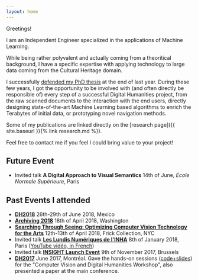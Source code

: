 ```yaml
---
layout: home
---
```


Greetings!

I am an Independent Engineer specialized in the applications of Machine Learning.

While being rather polyvalent and actually coming from a theoritical background, I have a specific expertise with applying technology to large data coming from the Cultural Heritage domain.

I successfully [defended my PhD thesis](https://actu.epfl.ch/news/congrats-to-dr-benoit-seguin-2/) at the end of last year. During these few years, I got the opportunity to be involved with (and often directly be responsible of) every step of a successful Digital Humanities project, from the raw scanned documents to the interaction with the end users, directly designing state-of-the-art Machine Learning based algorithms to enrich the Terabytes of initial data, or prototyping novel navigation methods.

Some of my publications are linked directly on the [research page]({{ site.baseurl }}{% link research.md %}).

Feel free to contact me if you feel I could bring value to your project!

## Future Event

- Invited talk **A Digital Approach to Visual Semantics** 14th of June, *École Normale Supérieure*, Paris

## Past Events I attended

- **[DH2018](https://dh2018.adho.org/en/)** 26th-29th of June 2018, Mexico
- **[Archiving 2018](http://www.imaging.org/site/IST/Conferences/Archiving/IST/Conferences/Archiving/Archiving_Home.aspx)** 18th of April 2018, Washington
- **[Searching Through Seeing: Optimizing Computer Vision Technology for the Arts](https://www.frick.org/research/upcoming_symposia)** 12th-13th of April 2018, Frick Collection, NYC
- Invited talk **[Les Lundis Numériques de l'INHA](https://www.inha.fr/fr/agenda/parcourir-par-annee/en-2018/janvier-2018-1/lundisnum-2018-projet-replica.html)** 8th of January 2018, Paris ([YouTube vidéo, in French](https://www.youtube.com/watch?v=JxFMEAokjTM))
- Invited talk **[INSIGHT Launch Event](http://uahost.uantwerpen.be/platformdh/index.php/event/insight-launch-event-ai-and-the-linking-of-digital-heritage-data/)** 9th of November 2017, Brussels
- **[DH2017](https://dh2018.adho.org/en/)** June 2017, Montréal. Gave the hands-on sessions ([code+slides](https://github.com/SeguinBe/DHWorkshop2017)) for the "Computer Vision and Digital Humanities Workshop", also presented a paper at the main conference.  